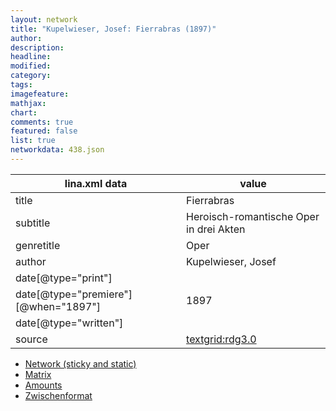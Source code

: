 ```yaml
---
layout: network
title: "Kupelwieser, Josef: Fierrabras (1897)"
author:
description:
headline:
modified:
category:
tags:
imagefeature: 
mathjax: 
chart: 
comments: true
featured: false
list: true
networkdata: 438.json
---
```

lina.xml data  | value
------------- | -------------
title|Fierrabras
subtitle|Heroisch-romantische Oper in drei Akten
genretitle|Oper
author|Kupelwieser, Josef
date[@type="print"]|
date[@type="premiere"][@when="1897"]|1897
date[@type="written"]|
source|[textgrid:rdg3.0](https://textgridlab.org/1.0/tgcrud-public/rest/textgrid:rdg3.0/data)



* [Network (sticky and static)](/linas/network438)
* [Matrix](/linas/matrix438)
* [Amounts](/linas/amount438)
* [Zwischenformat](/linas/lina438 )
